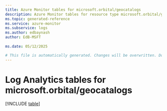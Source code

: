 ```yaml
---
title: Azure Monitor tables for microsoft.orbital/geocatalogs
description: Azure Monitor tables for resource type microsoft.orbital/geocatalogs
ms.topic: generated-reference
ms.service: azure-monitor
ms.subservice: logs
ms.author: edbaynash
author: EdB-MSFT
   
ms.date: 05/12/2025

# This file is automatically generated. Changes will be overwritten. Do not change this file directly.
---
```


# Log Analytics tables for microsoft.orbital/geocatalogs  

[!INCLUDE [table](~/reusable-content/ce-skilling/azure/includes/azure-monitor/reference/tables/microsoft-orbital_geocatalogs-include.md)]

